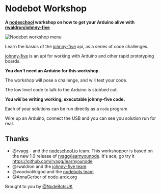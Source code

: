 Nodebot Workshop
================

**A [nodeschool][1] workshop on how to get your Arduino alive with [rwaldron/johnny-five][2]**

![Nodebot workshop menu](https://raw.githubusercontent.com/tableflip/nodebot-workshop/master/screenshot.png)

Learn the basics of the [johnny-five][2] api, as a series of code challenges.

[johnny-five][2] is an api for working with Arduino and other rapid prototyping boards.

**You _don't_ need an Arduino for this workshop.**

The workshop will pose a challenge, and will test your code.

The low level code to talk to the Arduino is stubbed out.

**You _will_ be writing working, executable johnny-five code.**

Each of your solutions can be run directly as a `node` program.

Wire up an Arduino, connect the USB and you can see you solution run for real.


## Thanks

- @rvagg - and the [nodeschool.io](https://github.com/rvagg/learnyounode) team. This workshopper is based on the new 1.0 release of [rvagg/learnyounode](https://github.com/rvagg/learnyounode). It's ace, go try it https://github.com/rvagg/learnyounode
- @rwaldron and the [johnny-five team](https://github.com/rwaldron/johnny-five/graphs/contributors)
- @voodootikigod and the [nodebots team](http://nodebots.io/core.html)
- @AnnaGerber of [node-ardx.org](http://node-ardx.org/)

[1]: http://nodeschool.io/
[2]: https://github.com/rwaldron/johnny-five

Brought to you by [@NodeBotsUK](https://twitter.com/NodeBotsUK)
